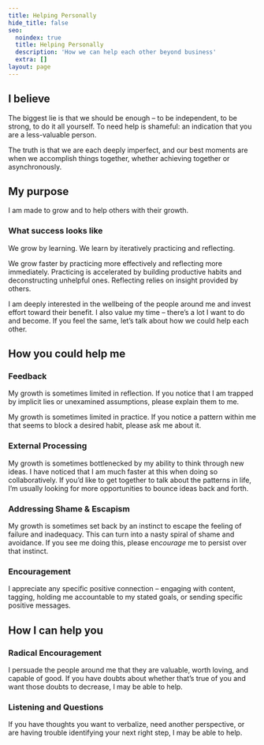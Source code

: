 ```yaml
---
title: Helping Personally
hide_title: false
seo:
  noindex: true
  title: Helping Personally
  description: 'How we can help each other beyond business'
  extra: []
layout: page
---
```

## I believe

The biggest lie is that we should be enough – to be independent, to be strong, to do it all yourself. To need help is shameful: an indication that you are a less-valuable person.

The truth is that we are each deeply imperfect, and our best moments are when we accomplish things together, whether achieving together or asynchronously.

## My purpose

I am made to grow and to help others with their growth.

### What success looks like

We grow by learning. We learn by iteratively practicing and reflecting.

We grow faster by practicing more effectively and reflecting more immediately. Practicing is accelerated by building productive habits and deconstructing unhelpful ones. Reflecting relies on insight provided by others.

I am deeply interested in the wellbeing of the people around me and invest effort toward their benefit. I also value my time – there’s a lot I want to do and become. If you feel the same, let’s talk about how we could help each other.

## How you could help me

### Feedback

My growth is sometimes limited in reflection. If you notice that I am trapped by implicit lies or unexamined assumptions, please explain them to me.

My growth is sometimes limited in practice. If you notice a pattern within me that seems to block a desired habit, please ask me about it.

### External Processing

My growth is sometimes bottlenecked by my ability to think through new ideas. I have noticed that I am much faster at this when doing so collaboratively. If you’d like to get together to talk about the patterns in life, I’m usually looking for more opportunities to bounce ideas back and forth.

### Addressing Shame & Escapism

My growth is sometimes set back by an instinct to escape the feeling of failure and inadequacy. This can turn into a nasty spiral of shame and avoidance. If you see me doing this, please en*courage* me to persist over that instinct.

### Encouragement

I appreciate any specific positive connection – engaging with content, tagging, holding me accountable to my stated goals, or sending specific positive messages.

## How I can help you

### Radical Encouragement

I persuade the people around me that they are valuable, worth loving, and capable of good. If you have doubts about whether that’s true of you and want those doubts to decrease, I may be able to help.

### Listening and Questions

If you have thoughts you want to verbalize, need another perspective, or are having trouble identifying your next right step, I may be able to help.
